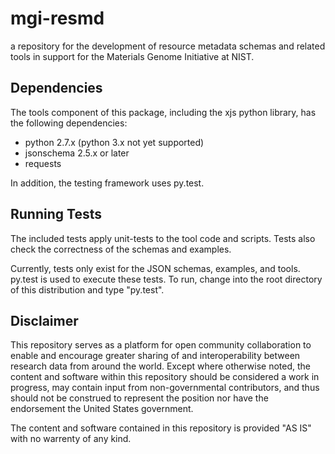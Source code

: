 # mgi-resmd

a repository for the development of resource metadata schemas and
related tools in support for the Materials Genome Initiative at NIST.

## Dependencies

The tools component of this package, including the xjs python library,
has the following dependencies:

   * python 2.7.x  (python 3.x not yet supported)
   * jsonschema 2.5.x or later
   * requests

In addition, the testing framework uses py.test. 

## Running Tests

The included tests apply unit-tests to the tool code and scripts.
Tests also check the correctness of the schemas and examples.  

Currently, tests only exist for the JSON schemas, examples, and
tools.  py.test is used to execute these tests.   To run, change into
the root directory of this distribution and type "py.test".  

## Disclaimer

This repository serves as a platform for open community collaboration
to enable and encourage greater sharing of and interoperability
between research data from around the world.  Except where otherwise
noted, the content and software within this repository should be
considered a work in progress, may contain input from non-governmental
contributors, and thus should not be construed to represent the
position nor have the endorsement the United States government.  

The content and software contained in this repository is provided "AS
IS" with no warrenty of any kind.  


